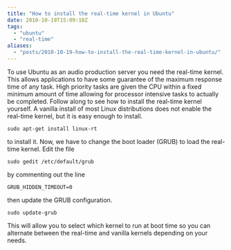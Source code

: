 ```yaml
---
title: "How to install the real-time kernel in Ubuntu" 
date: 2010-10-19T15:09:18Z
tags:
  - "ubuntu"
  - "real-time"
aliases:
  - "posts/2010-10-19-how-to-install-the-real-time-kernel-in-ubuntu/"
---
```


To use Ubuntu as an audio production server you need the real-time kernel. This allows applications to have some guarantee of the maximum response time of any task. High priority tasks are given the CPU within a fixed minimum amount of time allowing for processor intensive tasks to actually be completed. Follow along to see how to install the real-time kernel yourself. A vanilla install of most Linux distributions does not enable the real-time kernel, but it is easy enough to install.

<!--more-->

    sudo apt-get install linux-rt

to install it. Now, we have to change the boot loader (GRUB) to load the real-time kernel. Edit the file

    sudo gedit /etc/default/grub

by commenting out the line

    GRUB_HIDDEN_TIMEOUT=0

then update the GRUB configuration.

    sudo update-grub

This will allow you to select which kernel to run at boot time so you can alternate between the real-time and vanilla kernels depending on your needs.
